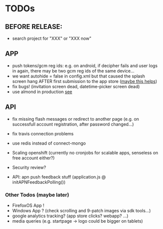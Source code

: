 # TODOs #

## BEFORE RELEASE: ##

* search project for "XXX" or "XXX now"

## APP ##
* push tokens/gcm reg ids: e.g. on android, if decipher fails and user logs in again, there may be two gcm reg ids of the same device...
* we want autohide = false in config.xml but that caused the splash screen hang AFTER first submission to the app store ([maybe this helps](http://community.phonegap.com/nitobi/topics/stops_at_default_phonegap_splash_screen_on_ios_iphone_5))
* fix bugs! (invitation screen dead, datetime-picker screen dead)
* use almond in production [see](https://www.nothing.ch/en/research/using-optimised-requirejs-combination-phonegap)

## API ##
* fix missing flash messages or redirect to another page (e.g. on successfull account registration, after password changed...)
* fix travis connection problems
* use redis instead of connect-mongo

* Scaling openshift (currently no cronjobs for scalable apps, senseless on free account either?)
* Security review?
* API: apn push feedback stuff (application.js @ initAPNFeedbackPolling())

### Other Todos (maybe later) ##
* FirefoxOS App !
* Windows App ? (check scrolling and 9-patch images via sdk tools...)
* google analytics tracking? (app store clicks? webapp? ...)
* media queries (e.g. startpage -> logo could be bigger on tablets)
